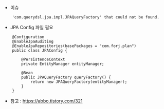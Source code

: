 - 이슈
```
    'com.querydsl.jpa.impl.JPAQueryFactory' that could not be found.
```

- JPA Config 파일 필요
```
    @Configuration
    @EnableJpaAuditing
    @EnableJpaRepositories(basePackages = "com.forj.plan")
    public class JPAConfig {
        
        @PersistenceContext
        private EntityManager entityManager;
        
        @Bean
        public JPAQueryFactory queryFactory() {
            return new JPAQueryFactory(entityManager);
        }
    }

```

- 참고 : https://abbo.tistory.com/321